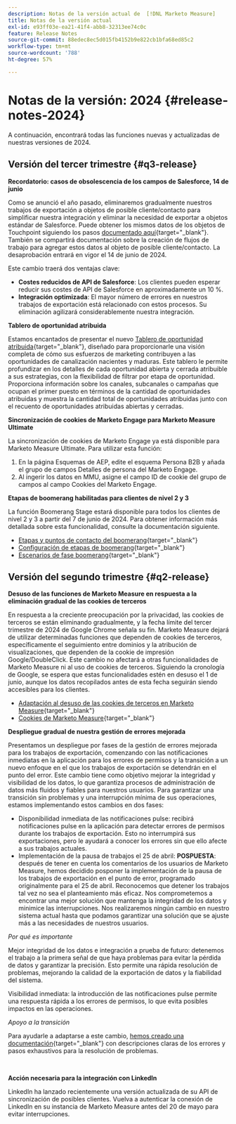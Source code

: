 ```yaml
---
description: Notas de la versión actual de  [!DNL Marketo Measure]
title: Notas de la versión actual
exl-id: e93ff03e-ea21-41f4-abb8-32313ee74c0c
feature: Release Notes
source-git-commit: 88edec8ec5d015fb4152b9e822cb1bfa68ed85c2
workflow-type: tm+mt
source-wordcount: '788'
ht-degree: 57%

---
```


# Notas de la versión: 2024 {#release-notes-2024}

A continuación, encontrará todas las funciones nuevas y actualizadas de nuestras versiones de 2024.

## Versión del tercer trimestre {#q3-release}

<p>

**Recordatorio: casos de obsolescencia de los campos de Salesforce, 14 de junio**

Como se anunció el año pasado, eliminaremos gradualmente nuestros trabajos de exportación a objetos de posible cliente/contacto para simplificar nuestra integración y eliminar la necesidad de exportar a objetos estándar de Salesforce. Puede obtener los mismos datos de los objetos de Touchpoint siguiendo los pasos [documentado aquí](/help/release-notes/previous-releases/2023.md#deprecations){target="_blank"}. También se compartirá documentación sobre la creación de flujos de trabajo para agregar estos datos al objeto de posible cliente/contacto. La desaprobación entrará en vigor el 14 de junio de 2024.

Este cambio traerá dos ventajas clave:

* **Costes reducidos de API de Salesforce**: Los clientes pueden esperar reducir sus costes de API de Salesforce en aproximadamente un 10 %.
* **Integración optimizada**: El mayor número de errores en nuestros trabajos de exportación está relacionado con estos procesos. Su eliminación agilizará considerablemente nuestra integración.

**Tablero de oportunidad atribuida**

Estamos encantados de presentar el nuevo [Tablero de oportunidad atribuida](/help/marketo-measure-discover-ui/dashboards/attributed-opportunity-dashboard.md){target="_blank"}, diseñado para proporcionarle una visión completa de cómo sus esfuerzos de marketing contribuyen a las oportunidades de canalización nacientes y maduras. Este tablero le permite profundizar en los detalles de cada oportunidad abierta y cerrada atribuible a sus estrategias, con la flexibilidad de filtrar por etapa de oportunidad. Proporciona información sobre los canales, subcanales o campañas que ocupan el primer puesto en términos de la cantidad de oportunidades atribuidas y muestra la cantidad total de oportunidades atribuidas junto con el recuento de oportunidades atribuidas abiertas y cerradas.

**Sincronización de cookies de Marketo Engage para Marketo Measure Ultimate**

La sincronización de cookies de Marketo Engage ya está disponible para Marketo Measure Ultimate. Para utilizar esta función:

1. En la página Esquemas de AEP, edite el esquema Persona B2B y añada el grupo de campos Detalles de persona del Marketo Engage.
1. Al ingerir los datos en MMU, asigne el campo ID de cookie del grupo de campos al campo Cookies del Marketo Engage.

**Etapas de boomerang habilitadas para clientes de nivel 2 y 3**

La función Boomerang Stage estará disponible para todos los clientes de nivel 2 y 3 a partir del 7 de junio de 2024. Para obtener información más detallada sobre esta funcionalidad, consulte la documentación siguiente.

* [Etapas y puntos de contacto del boomerang](/help/advanced-marketo-measure-features/boomerang/boomerang-stages-and-touchpoints.md){target="_blank"}
* [Configuración de etapas de boomerang](/help/advanced-marketo-measure-features/boomerang/setting-up-boomerang-stages.md){target="_blank"}
* [Escenarios de fase boomerang](/help/advanced-marketo-measure-features/boomerang/boomerang-stage-scenarios.md){target="_blank"}

<p>

## Versión del segundo trimestre {#q2-release}

<p>

**Desuso de las funciones de Marketo Measure en respuesta a la eliminación gradual de las cookies de terceros**

En respuesta a la creciente preocupación por la privacidad, las cookies de terceros se están eliminando gradualmente, y la fecha límite del tercer trimestre de 2024 de Google Chrome señala su fin. Marketo Measure dejará de utilizar determinadas funciones que dependen de cookies de terceros, específicamente el seguimiento entre dominios y la atribución de visualizaciones, que dependen de la cookie de impresión Google/DoubleClick. Este cambio no afectará a otras funcionalidades de Marketo Measure ni al uso de cookies de terceros. Siguiendo la cronología de Google, se espera que estas funcionalidades estén en desuso el 1 de junio, aunque los datos recopilados antes de esta fecha seguirán siendo accesibles para los clientes.

* [Adaptación al desuso de las cookies de terceros en Marketo Measure](https://nation.marketo.com/t5/employee-blogs/adapting-to-third-party-cookie-deprecation-in-marketo-measure/ba-p/345110){target="_blank"}
* [Cookies de Marketo Measure](/help/marketo-measure-tracking/setting-up-tracking/marketo-measure-cookies.md){target="_blank"}

**Despliegue gradual de nuestra gestión de errores mejorada**

Presentamos un despliegue por fases de la gestión de errores mejorada para los trabajos de exportación, comenzando con las notificaciones inmediatas en la aplicación para los errores de permisos y la transición a un nuevo enfoque en el que los trabajos de exportación se detendrán en el punto del error. Este cambio tiene como objetivo mejorar la integridad y visibilidad de los datos, lo que garantiza procesos de administración de datos más fluidos y fiables para nuestros usuarios. Para garantizar una transición sin problemas y una interrupción mínima de sus operaciones, estamos implementando estos cambios en dos fases:

* Disponibilidad inmediata de las notificaciones pulse: recibirá notificaciones pulse en la aplicación para detectar errores de permisos durante los trabajos de exportación. Esto no interrumpirá sus exportaciones, pero le ayudará a conocer los errores sin que ello afecte a sus trabajos actuales.
* Implementación de la pausa de trabajos el 25 de abril: **POSPUESTA**: después de tener en cuenta los comentarios de los usuarios de Marketo Measure, hemos decidido posponer la implementación de la pausa de los trabajos de exportación en el punto de error, programado originalmente para el 25 de abril. Reconocemos que detener los trabajos tal vez no sea el planteamiento más eficaz. Nos comprometemos a encontrar una mejor solución que mantenga la integridad de los datos y minimice las interrupciones. Nos realizaremos ningún cambio en nuestro sistema actual hasta que podamos garantizar una solución que se ajuste más a las necesidades de nuestros usuarios.

_Por qué es importante_

Mejor integridad de los datos e integración a prueba de futuro: detenemos el trabajo a la primera señal de que haya problemas para evitar la pérdida de datos y garantizar la precisión. Esto permite una rápida resolución de problemas, mejorando la calidad de la exportación de datos y la fiabilidad del sistema.

Visibilidad inmediata: la introducción de las notificaciones pulse permite una respuesta rápida a los errores de permisos, lo que evita posibles impactos en las operaciones.

_Apoyo a la transición_

Para ayudarle a adaptarse a este cambio, [hemos creado una documentación](/help/configuration-and-setup/getting-started-with-marketo-measure/error-notifications.md){target="_blank"} con descripciones claras de los errores y pasos exhaustivos para la resolución de problemas.

<br>

**Acción necesaria para la integración con LinkedIn**

LinkedIn ha lanzado recientemente una versión actualizada de su API de sincronización de posibles clientes. Vuelva a autenticar la conexión de LinkedIn en su instancia de Marketo Measure antes del 20 de mayo para evitar interrupciones.

